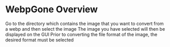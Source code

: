 # WebpGone Overview
Go to the directory which contains the image that you want to convert from a webp and then select the image
The image you have selected will then be displayed on the GUI
Prior to converting the file format of the image, the desired format must be selected
